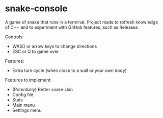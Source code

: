 # snake-console
A game of snake that runs in a terminal.
Project made to refresh knowledge of C++ and to experiment with GitHub features, such as Releases.

Controls:
- WASD or arrow keys to change directions
- ESC or Q to game over

Features:
- Extra turn cycle (when close to a wall or your own body)

Features to implement:
- (Potentially) Better snake skin
- Config file
- Stats
- Main menu
- Settings menu
